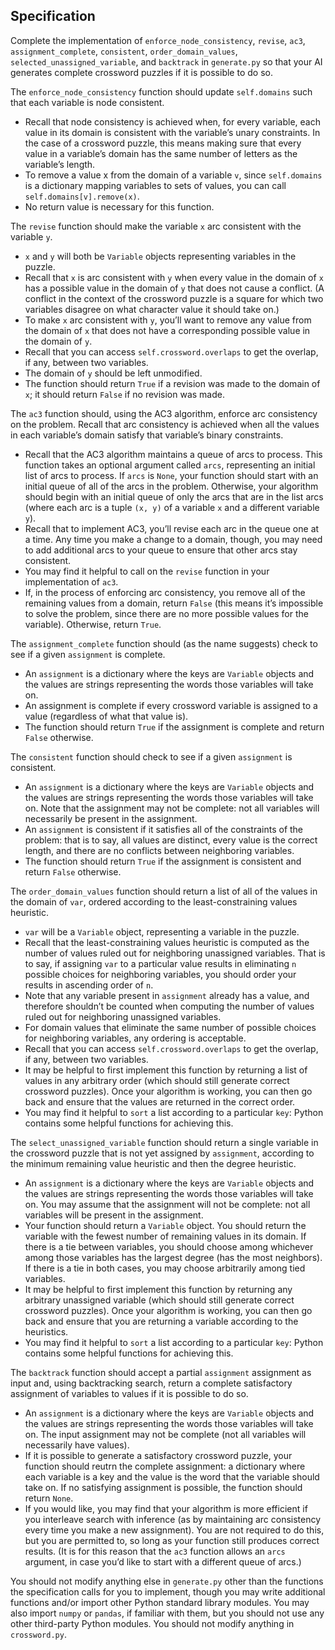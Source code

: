 ## Specification

Complete the implementation of `enforce_node_consistency`, `revise`, `ac3`, `assignment_complete`, `consistent`, `order_domain_values`, `selected_unassigned_variable`, and `backtrack` in `generate.py` so that your AI generates complete crossword puzzles if it is possible to do so.

The `enforce_node_consistency` function should update `self.domains` such that each variable is node consistent.

- Recall that node consistency is achieved when, for every variable, each value in its domain is consistent with the variable’s unary constraints. In the case of a crossword puzzle, this means making sure that every value in a variable’s domain has the same number of letters as the variable’s length.
- To remove a value x from the domain of a variable `v`, since `self.domains` is a dictionary mapping variables to sets of values, you can call `self.domains[v].remove(x)`.
- No return value is necessary for this function.

The `revise` function should make the variable `x` arc consistent with the variable `y`.

- `x` and `y` will both be `Variable` objects representing variables in the puzzle.
- Recall that `x` is arc consistent with `y` when every value in the domain of `x` has a possible value in the domain of `y` that does not cause a conflict. (A conflict in the context of the crossword puzzle is a square for which two variables disagree on what character value it should take on.)
- To make `x` arc consistent with `y`, you’ll want to remove any value from the domain of `x` that does not have a corresponding possible value in the domain of `y`.
- Recall that you can access `self.crossword.overlaps` to get the overlap, if any, between two variables.
- The domain of `y` should be left unmodified.
- The function should return `True` if a revision was made to the domain of `x`; it should return `False` if no revision was made.

The `ac3` function should, using the AC3 algorithm, enforce arc consistency on the problem. Recall that arc consistency is achieved when all the values in each variable’s domain satisfy that variable’s binary constraints.

- Recall that the AC3 algorithm maintains a queue of arcs to process. This function takes an optional argument called `arcs`, representing an initial list of arcs to process. If `arcs` is `None`, your function should start with an initial queue of all of the arcs in the problem. Otherwise, your algorithm should begin with an initial queue of only the arcs that are in the list arcs (where each arc is a tuple `(x, y)` of a variable `x` and a different variable `y`).
- Recall that to implement AC3, you’ll revise each arc in the queue one at a time. Any time you make a change to a domain, though, you may need to add additional arcs to your queue to ensure that other arcs stay consistent.
- You may find it helpful to call on the `revise` function in your implementation of `ac3`.
- If, in the process of enforcing arc consistency, you remove all of the remaining values from a domain, return `False` (this means it’s impossible to solve the problem, since there are no more possible values for the variable). Otherwise, return `True`.

The `assignment_complete` function should (as the name suggests) check to see if a given `assignment` is complete.

- An `assignment` is a dictionary where the keys are `Variable` objects and the values are strings representing the words those variables will take on.
- An assignment is complete if every crossword variable is assigned to a value (regardless of what that value is).
- The function should return `True` if the assignment is complete and return `False` otherwise.

The `consistent` function should check to see if a given `assignment` is consistent.

- An `assignment` is a dictionary where the keys are `Variable` objects and the values are strings representing the words those variables will take on. Note that the assignment may not be complete: not all variables will necessarily be present in the assignment.
- An `assignment` is consistent if it satisfies all of the constraints of the problem: that is to say, all values are distinct, every value is the correct length, and there are no conflicts between neighboring variables.
- The function should return `True` if the assignment is consistent and return `False` otherwise.

The `order_domain_values` function should return a list of all of the values in the domain of `var`, ordered according to the least-constraining values heuristic.

- `var` will be a `Variable` object, representing a variable in the puzzle.
- Recall that the least-constraining values heuristic is computed as the number of values ruled out for neighboring unassigned variables. That is to say, if assigning `var` to a particular value results in eliminating `n` possible choices for neighboring variables, you should order your results in ascending order of `n`.
- Note that any variable present in `assignment` already has a value, and therefore shouldn’t be counted when computing the number of values ruled out for neighboring unassigned variables.
- For domain values that eliminate the same number of possible choices for neighboring variables, any ordering is acceptable.
- Recall that you can access `self.crossword.overlaps` to get the overlap, if any, between two variables.
- It may be helpful to first implement this function by returning a list of values in any arbitrary order (which should still generate correct crossword puzzles). Once your algorithm is working, you can then go back and ensure that the values are returned in the correct order.
- You may find it helpful to `sort` a list according to a particular `key`: Python contains some helpful functions for achieving this.

The `select_unassigned_variable` function should return a single variable in the crossword puzzle that is not yet assigned by `assignment`, according to the minimum remaining value heuristic and then the degree heuristic.

- An `assignment` is a dictionary where the keys are `Variable` objects and the values are strings representing the words those variables will take on. You may assume that the assignment will not be complete: not all variables will be present in the assignment.
- Your function should return a `Variable` object. You should return the variable with the fewest number of remaining values in its domain. If there is a tie between variables, you should choose among whichever among those variables has the largest degree (has the most neighbors). If there is a tie in both cases, you may choose arbitrarily among tied variables.
- It may be helpful to first implement this function by returning any arbitrary unassigned variable (which should still generate correct crossword puzzles). Once your algorithm is working, you can then go back and ensure that you are returning a variable according to the heuristics.
- You may find it helpful to `sort` a list according to a particular `key`: Python contains some helpful functions for achieving this.

The `backtrack` function should accept a partial `assignment` assignment as input and, using backtracking search, return a complete satisfactory assignment of variables to values if it is possible to do so.

- An `assignment` is a dictionary where the keys are `Variable` objects and the values are strings representing the words those variables will take on. The input assignment may not be complete (not all variables will necessarily have values).
- If it is possible to generate a satisfactory crossword puzzle, your function should reutrn the complete assignment: a dictionary where each variable is a key and the value is the word that the variable should take on. If no satisfying assignment is possible, the function should return `None`.
- If you would like, you may find that your algorithm is more efficient if you interleave search with inference (as by maintaining arc consistency every time you make a new assignment). You are not required to do this, but you are permitted to, so long as your function still produces correct results. (It is for this reason that the `ac3` function allows an `arcs` argument, in case you’d like to start with a different queue of arcs.)

You should not modify anything else in `generate.py` other than the functions the specification calls for you to implement, though you may write additional functions and/or import other Python standard library modules. You may also import `numpy` or `pandas`, if familiar with them, but you should not use any other third-party Python modules. You should not modify anything in `crossword.py`.
